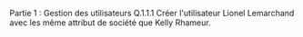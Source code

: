 Partie 1 : Gestion des utilisateurs
Q.1.1.1 Créer l'utilisateur Lionel Lemarchand avec les même attribut de société que Kelly Rhameur.

